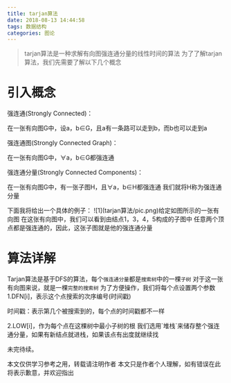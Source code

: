 ```yaml
---
title: tarjan算法
date: 2018-08-13 14:44:58
tags: 数据结构
categories: 图论
---
```

>tarjan算法是一种求解有向图强连通分量的线性时间的算法
为了了解tarjan算法，我们先需要了解以下几个概念<!-- more -->

# 引入概念
强连通(Strongly Connected)：
<div class="note info"><p>在一张有向图G中，设a，b∈G，且a有一条路可以走到b，而b也可以走到a
</p></div>强连通图(Strongly Connected Graph)：
<div class="note info"><p>在一张有向图G中，∀a，b∈G都强连通
</p></div>强连通分量(Strongly Connected Components)：
<div class="note info"><p>在一张有向图G中，有一张子图H，且∀a，b∈H都强连通
我们就将H称为强连通分量</p></div>
下面我将给出一个具体的例子：
![1](tarjan算法/pic.png)给定如图所示的一张有向图
在这张有向图中，我们可以看到由结点1，3，4，5构成的子图中
任意两个顶点都是强连通的，因此，这张子图就是他的强连通分量

# 算法详解
Tarjan算法是基于DFS的算法，每个`强连通分量`都是`搜索树`中的一棵`子树`
对于这一张有向图来说，就是一棵`完整的搜索树`
为了方便操作，我们将每个点设置两个参数
1.DFN[i]，表示这个点搜索的次序编号(时间戳)
<div class="note info">时间戳：表示第几个被搜索到的，每个点的时间戳都不一样<p></p></div>
2.LOW[i]，作为每个点在这棵树中最小子树的根
我们选用`堆栈`来储存整个强连通分量，如果有新结点就进栈，如果该点有出度就继续找

未完待续。


<div class="note warning">本文仅供学习参考之用，转载请注明作者
本文只是作者个人理解，如有错误在此将表示歉意，并欢迎指出
<p></p></div>